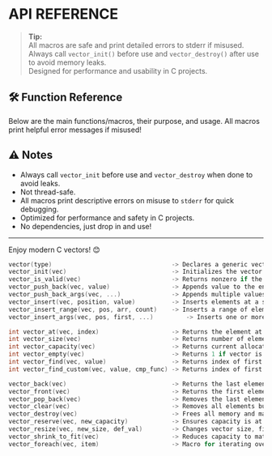 # API REFERENCE


> **Tip:**  
> All macros are safe and print detailed errors to stderr if misused.  
> Always call `vector_init()` before use and `vector_destroy()` after use to avoid memory leaks.  
> Designed for performance and usability in C projects.  

## 🛠️ Function Reference

Below are the main functions/macros, their purpose, and usage. All macros print helpful error messages if misused!

## ⚠️ Notes

- Always call `vector_init` before use and `vector_destroy` when done to avoid leaks.
- Not thread-safe.
- All macros print descriptive errors on misuse to `stderr` for quick debugging.
- Optimized for performance and safety in C projects.
- No dependencies, just drop in and use!

---

Enjoy modern C vectors! 😊


```c
vector(type)                                 -> Declares a generic vector of the specified type (macro, no return).
vector_init(vec)                             -> Initializes the vector. Warns if already initialized. (void).
vector_is_valid(vec)                         -> Returns nonzero if the vector is properly initialized (macro, int).
vector_push_back(vec, value)                 -> Appends value to the end of the vector, grows if needed. (void, prints error on fail).
vector_push_back_args(vec, ...)              -> Appends multiple values at once. (void, prints error on fail).
vector_insert(vec, position, value)          -> Inserts elements at a specific position in the vector
vector_insert_range(vec, pos, arr, count)    -> Inserts a range of elements
vector_insert_args(vec, pos, first, ...) 		 -> Inserts one or more elements at the specified position in the vector.

int vector_at(vec, index)                    -> Returns the element at index. Bounds-checked in debug mode (macro, element type).
int vector_size(vec)                         -> Returns number of elements in the vector (macro, size_t).
int vector_capacity(vec)                     -> Returns current allocated capacity (macro, size_t).
int vector_empty(vec)                        -> Returns 1 if vector is empty, 0 otherwise (macro, int).
int vector_find(vec, value)                  -> Returns index of first occurrence of value, or -1 if not found (macro, size_t).
int vector_find_custom(vec, value, cmp_func) -> Returns index of first occurrence using custom comparator, or -1 if not found (macro, int).

vector_back(vec)                             -> Returns the last element (macro, element type).
vector_front(vec)                            -> Returns the first element (macro, element type).
vector_pop_back(vec)                         -> Removes the last element. (void, prints error if not initialized/empty).
vector_clear(vec)                            -> Removes all elements but keeps memory allocated. (void, prints error if not initialized).
vector_destroy(vec)                          -> Frees all memory and marks vector as destroyed. (void, prints error if already destroyed or not initialized).
vector_reserve(vec, new_capacity)            -> Ensures capacity is at least new_capacity. (void, prints error on fail).
vector_resize(vec, new_size, def_val)        -> Changes vector size, fills new elements with default_value. (void, prints error on fail).
vector_shrink_to_fit(vec)                    -> Reduces capacity to match size, freeing unused memory. (void, prints error if not initialized).
vector_foreach(vec, item)                    -> Macro for iterating over elements; item is a pointer to each element.

```
